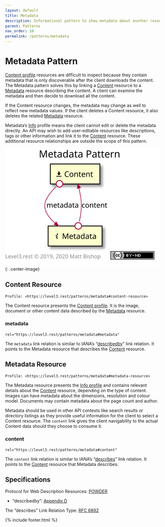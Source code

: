 ```yaml
---
layout: default
title: Metadata
description: Informational pattern to show metadata about another resource, like a content resource.
parent: Patterns
nav_order: 10
permalink: /patterns/metadata
---
```

# Metadata Pattern

[Content profile](../profiles/content.md) resources are difficult to inspect because they contain metadata that is only discoverable after the client downloads the content. The Metadata pattern solves this by linking a [Content](#content-resource) resource to a [Metadata](#metadata-resource) resource describing the content. A client can examine the metadata and then decide to download all the content.

If the Content resource changes, the metadata may change as well to reflect new metadata values. If the client deletes a Content resource, it also deletes the related [Metadata](#metadata-resource) resource.

Metadata’s [Info](../profiles/info.md) profile means the client cannot edit or delete the metadata directly. An API may wish to add user-editable resources like descriptions, tags or other information and link it to the [Content](#content-resource) resource. These additional resource relationships are outside the scope of this pattern.

![](metadata/relations.svg){: .center-image}

## Content Resource

```
Profile: <https://level3.rest/patterns/metadata#content-resource>
```

The Content resource presents the [Content profile](../profiles/content.md). It is the image, document or other content data described by the [Metadata](#metadata-resource) resource.

### metadata

```
rel="https://level3.rest/patterns/metadata#metadata"
```

The `metadata` link relation is similar to IANA’s “[describedby](https://www.w3.org/TR/powder-dr/#appD)” link relation. It points to the Metadata resource that describes the [Content](#content-resource) resource.

## Metadata Resource

```
Profile: <https://level3.rest/patterns/metadata#metadata-resource>
```

The Metadata resource presents the [Info profile](../profiles/info.md) and contains relevant details about the [Content](#content-resource) resource, depending on the type of content. Images can have metadata about the dimensions, resolution and colour model. Documents may contain metadata about the page count and author. 

Metadata should be used in other API contexts like search results or directory listings as they provide useful information for the client to select a Content resource. The `content` link gives the client navigability to the actual Content data should they choose to consume it.

### content

```
rel="https://level3.rest/patterns/metadata#content"
```

The `content` link relation is similar to IANA’s “[describes](https://tools.ietf.org/html/rfc6892)” link relation. It points to the [Content](#content-resource) resource that Metadata describes.

## Specifications

Protocol for Web Description Resources: [POWDER](https://www.w3.org/TR/powder-dr/)

- “describedby”: [Appendix D](https://www.w3.org/TR/powder-dr/#appD)

The “describes” Link Relation Type: [RFC 6892](https://tools.ietf.org/html/rfc6892)

{% include footer.html %}

